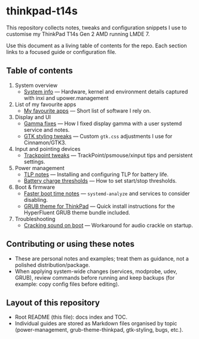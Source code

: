 # thinkpad-t14s

This repository collects notes, tweaks and configuration snippets I use to customise my ThinkPad T14s Gen 2 AMD running LMDE 7.

Use this document as a living table of contents for the repo. Each section links to a focused guide or configuration file.

## Table of contents

1. System overview
	- [System info](system-info.md) — Hardware, kernel and environment details captured with inxi and upower.management
2. List of my favourite apps
	- [My favourite apps](my-favourite-apps.md) — Short list of software I rely on.
3. Display and UI
	- [Gamma fixes](gamma-fix.md) — How I fixed display gamma with a user systemd service and notes.
	- [GTK styling tweaks](gtk-styling/gtk-styling.md) — Custom `gtk.css` adjustments I use for Cinnamon/GTK3.
4. Input and pointing devices
	- [Trackpoint tweaks](trackpoint.md) — TrackPoint/psmouse/xinput tips and persistent settings.
5. Power management
	- [TLP notes](power-management/tlp/tlp.md) — Installing and configuring TLP for battery life.
	- [Battery charge thresholds](power-management/battery-charge-threshold/battery-charge-threshold.md) — How to set start/stop thresholds.
6. Boot & firmware
	- [Faster boot time notes](faster-boot-time/faster-boot-time.md) — `systemd-analyze` and services to consider disabling.
	- [GRUB theme for ThinkPad](grub-theme-thinkpad/grub-theme-thinkpad.md) — Quick install instructions for the HyperFluent GRUB theme bundle included.
7. Troubleshooting
	- [Cracking sound on boot](bugs/cracking-sound-on-boot.md) — Workaround for audio crackle on startup.

## Contributing or using these notes

- These are personal notes and examples; treat them as guidance, not a polished distribution/package.
- When applying system-wide changes (services, modprobe, udev, GRUB), review commands before running and keep backups (for example: copy config files before editing).

## Layout of this repository

- Root README (this file): docs index and TOC.
- Individual guides are stored as Markdown files organised by topic (power-management, grub-theme-thinkpad, gtk-styling, bugs, etc.).